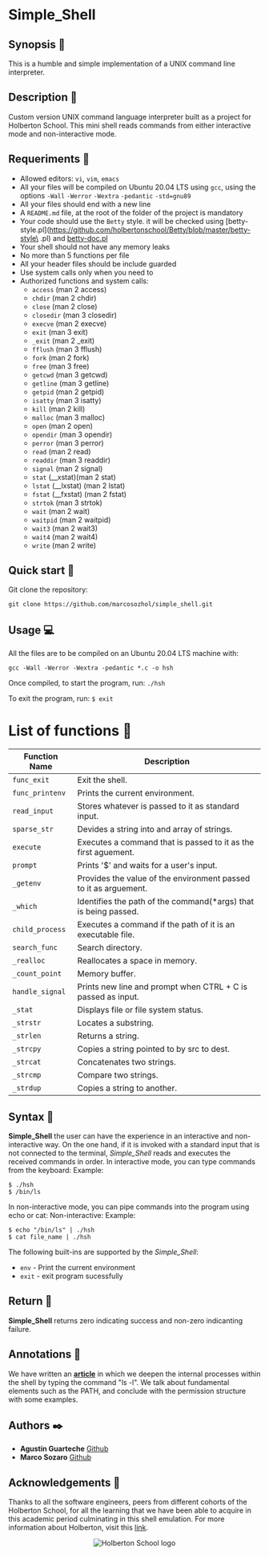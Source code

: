 # Simple_Shell


## Synopsis :thought_balloon:
This is a humble and simple implementation of a UNIX command line interpreter.

## Description :speech_balloon:
Custom version UNIX command language interpreter built as a project for Holberton School. This mini shell reads commands from either interactive  mode and non-interactive mode.


## Requeriments :bookmark_tabs:

* Allowed editors: ```vi```, ```vim```, ```emacs```
* All your files will be compiled on Ubuntu 20.04 LTS using ```gcc```, using the options ```-Wall``` ```-Werror``` ```-Wextra``` ```-pedantic``` ```-std=gnu89```
* All your files should end with a new line
* A ```README.md``` file, at the root of the folder of the project is mandatory
* Your code should use the ```Betty``` style. it will be checked using [betty-style.pl](https://github.com/holbertonschool/Betty/blob/master/betty-style\
.pl) and [betty-doc.pl](https://github.com/holbertonschool/Betty/blob/master/betty-doc.pl)
* Your shell should not have any memory leaks
* No more than 5 functions per file
* All your header files should be include guarded
* Use system calls only when you need to
* Authorized functions and system calls:
  * ```access``` (man 2 access)
  * ```chdir``` (man 2 chdir)
  * ```close``` (man 2 close)
  * ```closedir``` (man 3 closedir)
  * ```execve``` (man 2 execve)
  * ```exit``` (man 3 exit)
  * ```_exit``` (man 2 _exit)
  * ```fflush``` (man 3 fflush)
  * ```fork``` (man 2 fork)
  * ```free``` (man 3 free)
  * ```getcwd``` (man 3 getcwd)
  * ```getline``` (man 3 getline)
  * ```getpid``` (man 2 getpid)
  * ```isatty``` (man 3 isatty)
  * ```kill``` (man 2 kill)
  * ```malloc``` (man 3 malloc)
  * ```open``` (man 2 open)
  * ```opendir``` (man 3 opendir)
  * ```perror``` (man 3 perror)
  * ```read``` (man 2 read)
  * ```readdir``` (man 3 readdir)
  * ```signal``` (man 2 signal)
  * ```stat``` (__xstat)(man 2 stat)
  * ```lstat``` (__lxstat) (man 2 lstat)
  * ```fstat``` (__fxstat) (man 2 fstat)
  * ```strtok``` (man 3 strtok)
  * ```wait``` (man 2 wait)
  * ```waitpid``` (man 2 waitpid)
  * ```wait3``` (man 2 wait3)
  * ```wait4``` (man 2 wait4)
  * ```write``` (man 2 write)
## Quick start :runner:
Git clone the repository:
```
git clone https://github.com/marcosozhol/simple_shell.git 
```
## Usage :computer:
All the files are to be compiled on an Ubuntu 20.04 LTS machine with:
```
gcc -Wall -Werror -Wextra -pedantic *.c -o hsh
```
Once compiled, to start the program, run:
```./hsh```
  
To exit the program, run:
```$ exit```
  
# List of functions :page_facing_up:
| Function Name | Description |
|---------------- | -----------|
|```func_exit```     | Exit the shell.|
|```func_printenv``` | Prints the current environment.|
|```read_input``` | Stores whatever is passed to it as standard input. |
|```sparse_str``` | Devides a string into and array of strings. |
|```execute``` | Executes a command that is passed to it as the first aguement. |
|```prompt```  | Prints '$' and waits for a user's input. |
|```_getenv``` | Provides the value of the environment passed to it as arguement. |
|```_which``` | Identifies the path of the command(\*args) that is being passed. |
|```child_process``` | Executes a command if the path of it is an executable file. |
|```search_func``` | Search directory. |
|```_realloc``` | Reallocates a space in memory. |
|```_count_point```  | Memory buffer. |
|```handle_signal``` | Prints new line and prompt when CTRL + C is passed as input. |
|```_stat``` | Displays file or file system status. |
|```_strstr``` | Locates a substring. |
|```_strlen``` | Returns a string. |
|```_strcpy``` | Copies a string pointed to by src to dest. |
|```_strcat``` | Concatenates two strings. |
|```_strcmp``` | Compare two strings. |
|```_strdup``` | Copies a string to another. |
## Syntax :notebook_with_decorative_cover:
**Simple_Shell** the user can have the experience in an interactive and non-interactive way. On the one hand, if it is invoked with a standard input that is not connected to the terminal, *Simple_Shell* reads and executes the received commands in order.
In interactive mode, you can type commands from the keyboard:
Example:
```
$ ./hsh
$ /bin/ls
```
In non-interactive mode, you can pipe commands into the program using echo or cat:
Non-interactive:
Example:
```
$ echo "/bin/ls" | ./hsh
$ cat file_name | ./hsh
```
The following built-ins are supported by the *Simple_Shell*:
  
+ ```env``` - Print the current environment
+ ```exit``` - exit program sucessfully
## Return :clap:
**Simple_Shell** returns zero indicating success and non-zero indicanting failure.
## Annotations :loudspeaker:
We have written an [**article**](https://www.linkedin.com/pulse/ls-l-command-understanding-what-happens-shell-carlos-barros/) in which we deepen the internal processes within the shell by typing the command "ls -l". We talk about fundamental elements such as the PATH, and conclude with the permission structure with some examples. 
## Authors :black_nib:
* **Agustin Guarteche** [Github](https://github.com/ElWecho)
* **Marco Sozaro** [Github](https://github.com/marcosozhol)
## Acknowledgements :pray:
Thanks to all the software engineers, peers from different cohorts of the Holberton School, for all the learning that we have been able to acquire in this academic period culminating in this shell emulation. 
For more information about Holberton, visit this [link](https://www.holbertonschool.com/).
<p align="center">
<img src="http://www.holbertonschool.com/holberton-logo.png" alt="Holberton School logo">
</p>
